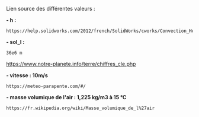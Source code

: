Lien source des différentes valeurs :

**- h :**

    https://help.solidworks.com/2012/french/SolidWorks/cworks/Convection_Heat_Coefficient.htm#:~:text=Selon%20la%20loi%20de%20Newton%20sur%20le%20refroidissement%2C,de%20transfert%20thermique%20h%20est%20W%2Fm%202%20.

**- sol_l :**
  
    36e6 m 

https://www.notre-planete.info/terre/chiffres_cle.php

**- vitesse : 10m/s**

    https://meteo-parapente.com/#/

**- masse volumique de l'air : 1,225 kg/m3 à 15 °C**

    https://fr.wikipedia.org/wiki/Masse_volumique_de_l%27air
